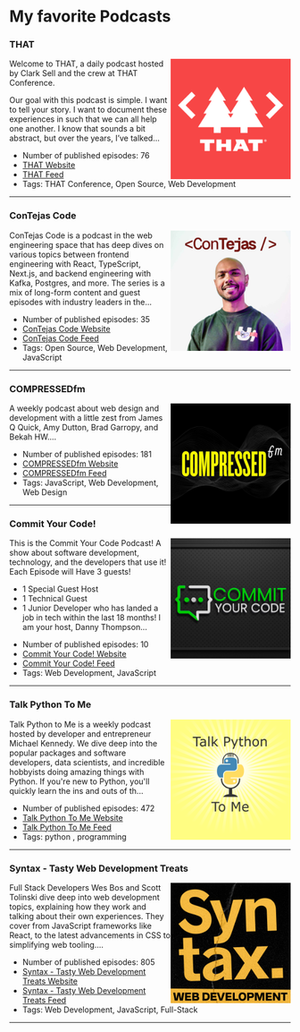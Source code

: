 # My favorite Podcasts



<h3 id="that">THAT</h3>

<img align="right" width="215" height="215" src="./generated/images/that.png" />

Welcome to THAT, a daily podcast hosted by Clark Sell and the crew at THAT Conference.  

Our goal with this podcast is simple. I want to tell your story. I want to document these experiences in such that we can all help one another. I know that sounds a bit abstract, but over the years, I’ve talked...

* Number of published episodes: 76
* [THAT Website](http://askthat.libsyn.com/website)
* [THAT Feed](https://askthat.libsyn.com/rss)
* Tags: THAT Conference, Open Source, Web Development

----

<h3 id="contejas-code">ConTejas Code</h3>

<img align="right" width="215" height="215" src="./generated/images/contejas-code.jpeg" />

ConTejas Code is a podcast in the web engineering space that has deep dives on various topics between frontend engineering with React, TypeScript, Next.js, and backend engineering with Kafka, Postgres, and more. The series is a mix of long-form content and guest episodes with industry leaders in the...

* Number of published episodes: 35
* [ConTejas Code Website](https://shows.acast.com/contejas-code)
* [ConTejas Code Feed](https://feeds.acast.com/public/shows/655148df2861630012a1d01b)
* Tags: Open Source, Web Development, JavaScript

----

<h3 id="compressedfm">COMPRESSEDfm</h3>

<img align="right" width="215" height="215" src="./generated/images/compressedfm.jpg" />

A weekly podcast about web design and development with a little zest from James Q Quick, Amy Dutton, Brad Garropy, and Bekah HW....

* Number of published episodes: 181
* [COMPRESSEDfm Website](http://compressed.fm)
* [COMPRESSEDfm Feed](https://feeds.simplecast.com/hq7M2S7s)
* Tags: JavaScript, Web Development, Web Design

----

<h3 id="commit-your-code">Commit Your Code!</h3>

<img align="right" width="215" height="215" src="./generated/images/commit-your-code.jpg" />

This is the Commit Your Code Podcast! A show about software development, technology, and the developers that use it! Each Episode will Have 3 guests!
- 1 Special Guest Host
- 1 Technical Guest
- 1 Junior Developer who has landed a job in tech within the last 18 months!
I am your host, Danny Thompson...

* Number of published episodes: 10
* [Commit Your Code! Website](https://podcasters.spotify.com/pod/show/commityourcode)
* [Commit Your Code! Feed](https://anchor.fm/s/1cd48480/podcast/rss)
* Tags: Web Development, JavaScript

----

<h3 id="talk-python-to-me">Talk Python To Me</h3>

<img align="right" width="215" height="215" src="./generated/images/talk-python-to-me.png" />

Talk Python to Me is a weekly podcast hosted by developer and entrepreneur Michael Kennedy. We dive deep into the popular packages and software developers, data scientists, and incredible hobbyists doing amazing things with Python. If you're new to Python, you'll quickly learn the ins and outs of th...

* Number of published episodes: 472
* [Talk Python To Me Website](https://talkpython.fm/)
* [Talk Python To Me Feed](https://talkpython.fm/episodes/rss)
* Tags: python
, programming

----

<h3 id="syntax-tasty-web-development-treats">Syntax - Tasty Web Development Treats</h3>

<img align="right" width="215" height="215" src="./generated/images/syntax-tasty-web-development-treats.png" />

Full Stack Developers Wes Bos and Scott Tolinski dive deep into web development topics, explaining how they work and talking about their own experiences. They cover from JavaScript frameworks like React, to the latest advancements in CSS to simplifying web tooling....

* Number of published episodes: 805
* [Syntax - Tasty Web Development Treats Website](https://syntax.fm)
* [Syntax - Tasty Web Development Treats Feed](https://feed.syntax.fm/rss)
* Tags: Web Development, JavaScript, Full-Stack

----


